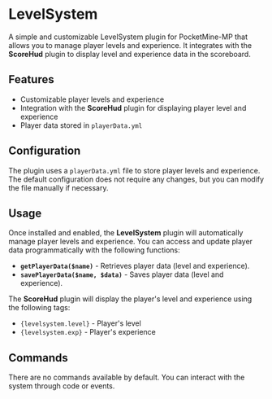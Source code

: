 # LevelSystem

A simple and customizable LevelSystem plugin for PocketMine-MP that allows you to manage player levels and experience. It integrates with the **ScoreHud** plugin to display level and experience data in the scoreboard.

## Features

- Customizable player levels and experience
- Integration with the **ScoreHud** plugin for displaying player level and experience
- Player data stored in `playerData.yml`

## Configuration

The plugin uses a `playerData.yml` file to store player levels and experience. The default configuration does not require any changes, but you can modify the file manually if necessary.

## Usage

Once installed and enabled, the **LevelSystem** plugin will automatically manage player levels and experience. You can access and update player data programmatically with the following functions:

- **`getPlayerData($name)`** - Retrieves player data (level and experience).
- **`savePlayerData($name, $data)`** - Saves player data (level and experience).

The **ScoreHud** plugin will display the player's level and experience using the following tags:

- `{levelsystem.level}` - Player's level
- `{levelsystem.exp}` - Player's experience

## Commands

There are no commands available by default. You can interact with the system through code or events.
